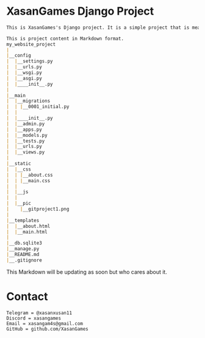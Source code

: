 # XasanGames Django Project
```markdown
This is XasanGames's Django project. It is a simple project that is meant to be a learning experience for me.
```
```markdown
This is project content in Markdown format.
my_website_project
|
|__config
|  |__settings.py
|  |__urls.py
|  |__wsgi.py
|  |__asgi.py
|  |____init__.py
|
|__main
|  |__migrations
|  | |__0001_initial.py
|  |
|  |____init__.py
|  |__admin.py
|  |__apps.py
|  |__models.py
|  |__tests.py
|  |__urls.py
|  |__views.py
|
|__static
|  |__css
|  | |__about.css
|  | |__main.css
|  |
|  |__js
|  |
|  |__pic
|    |__gitproject1.png
|
|__templates
|  |__about.html
|  |__main.html
|
|__db.sqlite3
|__manage.py
|__README.md
|__.gitignore
```
This Markdown will be updating as soon but who cares about it.
# Contact
```
Telegram = @xasanxusan11
Discord = xasangames
Email = xasangam4s@gmail.com
GitHub = github.com/XasanGames
```